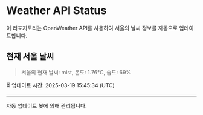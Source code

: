 
# Weather API Status

이 리포지토리는 OpenWeather API를 사용하여 서울의 날씨 정보를 자동으로 업데이트합니다.

## 현재 서울 날씨
> 서울의 현재 날씨: mist, 온도: 1.76°C, 습도: 69%

⏳ 업데이트 시간: 2025-03-19 15:45:34 (UTC)

---
자동 업데이트 봇에 의해 관리됩니다.
